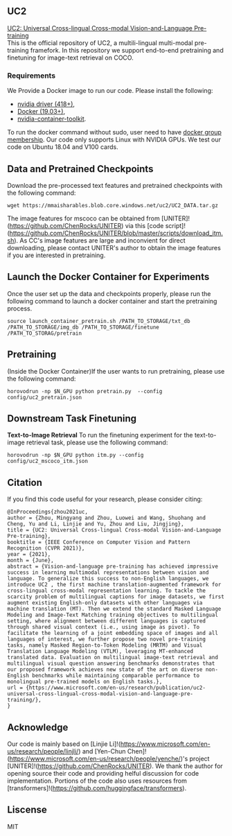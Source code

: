 ## UC2
[UC2: Universal Cross-lingual Cross-modal Vision-and-Language Pre-training](https://arxiv.org/abs/2104.00332)
<br/>
This  is the official repository of  UC2, a multili-lingual multi-modal pre-training framefork. In this repository we support end-to-end pretraining and finetuning for image-text retrieval on COCO. 

### Requirements
We Provide a Docker image to run our code. Please install the following:
- [nvidia driver (418+)](https://docs.nvidia.com/cuda/cuda-installation-guide-linux/index.html#package-manager-installation),
- [Docker (19.03+)](https://docs.docker.com/engine/install/ubuntu/),
- [nvidia-container-toolkit](https://github.com/NVIDIA/nvidia-docker#quickstart).

To run the docker command without sudo, user need to have [docker group membership](https://docs.docker.com/engine/install/linux-postinstall/). Our code only supports Linux with NVIDIA GPUs. We test our code on Ubuntu 18.04 and V100 cards.

## Data and Pretrained Checkpoints
Download the pre-processed text features and pretrained checkpoints with the following command:
```
wget https://mmaisharables.blob.core.windows.net/uc2/UC2_DATA.tar.gz

```
The image features for mscoco can be obtained from [UNITER]!(https://github.com/ChenRocks/UNITER) via this [code script]!(https://github.com/ChenRocks/UNITER/blob/master/scripts/download_itm.sh). As CC's image features are large and inconvient for direct downloading, please contact UNITER's author to obtain the image features if you are interested in pretraining.

## Launch the Docker Container for Experiments
Once the user set up the data and checkpoints properly, please  run the following command to launch a docker container and start the pretraining process.
```
source launch_container_pretrain.sh /PATH_TO_STORAGE/txt_db /PATH_TO_STORAGE/img_db /PATH_TO_STORAGE/finetune /PATH_TO_STORAG/pretrain
```
## Pretraining
(Inside the Docker Container)If the user wants to run pretraining, please use the  following  command:
```
horovodrun -np $N_GPU python pretrain.py  --config config/uc2_pretrain.json
```
## Downstream Task Finetuning
**Text-to-Image Retrieval**
To run the finetuning experiment for the text-to-image retrieval task, please use the following command:
```
horovodrun -np $N_GPU python itm.py --config config/uc2_mscoco_itm.json
```

## Citation
If you find this code useful for your research, please consider citing:
```
@InProceedings{zhou2021uc,
author = {Zhou, Mingyang and Zhou, Luowei and Wang, Shuohang and Cheng, Yu and Li, Linjie and Yu, Zhou and Liu, Jingjing},
title = {UC2: Universal Cross-lingual Cross-modal Vision-and-Language Pre-training},
booktitle = {IEEE Conference on Computer Vision and Pattern Recognition (CVPR 2021)},
year = {2021},
month = {June},
abstract = {Vision-and-language pre-training has achieved impressive success in learning multimodal representations between vision and language. To generalize this success to non-English languages, we introduce UC2 , the first machine translation-augmented framework for cross-lingual cross-modal representation learning. To tackle the scarcity problem of multilingual captions for image datasets, we first augment existing English-only datasets with other languages via machine translation (MT). Then we extend the standard Masked Language Modeling and Image-Text Matching training objectives to multilingual setting, where alignment between different languages is captured through shared visual context (i.e., using image as pivot). To facilitate the learning of a joint embedding space of images and all languages of interest, we further propose two novel pre-training tasks, namely Masked Region-to-Token Modeling (MRTM) and Visual Translation Language Modeling (VTLM), leveraging MT-enhanced translated data. Evaluation on multilingual image-text retrieval and multilingual visual question answering benchmarks demonstrates that our proposed framework achieves new state of the art on diverse non-English benchmarks while maintaining comparable performance to monolingual pre-trained models on English tasks.},
url = {https://www.microsoft.com/en-us/research/publication/uc2-universal-cross-lingual-cross-modal-vision-and-language-pre-training/},
}

```

## Acknowledge
Our code is mainly based on [Linjie Li]!(https://www.microsoft.com/en-us/research/people/linjli/) and [Yen-Chun Chen]!(https://www.microsoft.com/en-us/research/people/yenche/)'s project [UNITER]!(https://github.com/ChenRocks/UNITER). We thank the author for opening source their code and providing helful discussion for code implementation. Portions of the code also uses resources from [transformers]!(https://github.com/huggingface/transformers).

## Liscense
MIT
